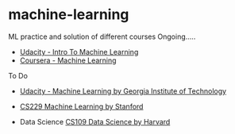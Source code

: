 # machine-learning
ML practice and solution of different courses
Ongoing.....
  * [Udacity - Intro To Machine Learning](https://github.com/yasirtaher/machine-learning/tree/master/Udacity_Intro_to_Machine_Learning)
  * [Coursera - Machine Learning](https://github.com/yasirtaher/machine-learning/tree/master/Coursera_Machine_learning)

To Do
  * [Udacity - Machine Learning by Georgia Institute of Technology](https://github.com/yasirtaher/machine-learning/tree/master/Udacity_Machine_Learning_GeorgiaTech)
  * [CS229 Machine Learning by Stanford](http://cs229.stanford.edu/materials.html)
  
  * Data Science [CS109 Data Science by Harvard](http://cs109.github.io/2015/index.html)
